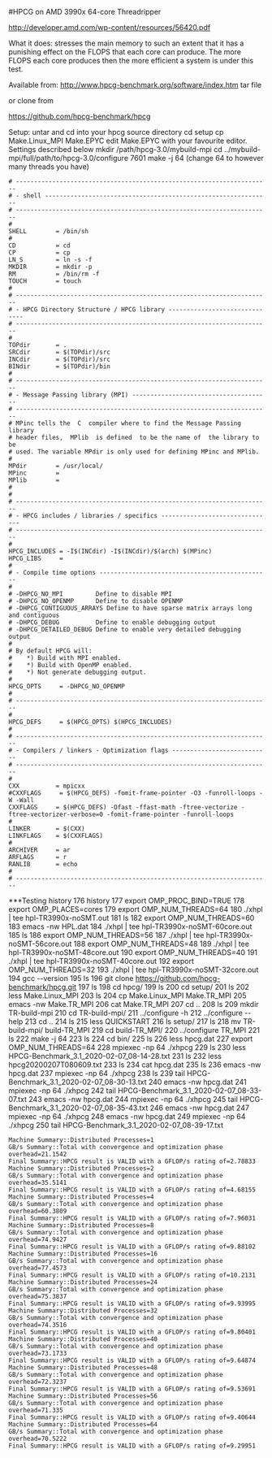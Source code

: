 #HPCG on AMD 3990x 64-core Threadripper

http://developer.amd.com/wp-content/resources/56420.pdf


What it does: stresses the main memory to such an extent that it has a punishing effect on the FLOPS that each core can produce. The more FLOPS each core produces then the more efficient a system is under this test.

Available from: http://www.hpcg-benchmark.org/software/index.htm   tar file

or  clone from

https://github.com/hpcg-benchmark/hpcg


Setup:
untar and cd into your hpcg source directory
cd setup
cp Make.Linux_MPI Make.EPYC
edit Make.EPYC with your favourite editor. Settings described below
mkdir /path/hpcg-3.0/mybuild-mpi
cd ../mybuild-mpi/full/path/to/hpcg-3.0/configure 7601
make -j 64  (change 64 to however many threads you have)

```
# ----------------------------------------------------------------------
# - shell --------------------------------------------------------------
# ----------------------------------------------------------------------
#
SHELL        = /bin/sh
#
CD           = cd
CP           = cp
LN_S         = ln -s -f
MKDIR        = mkdir -p
RM           = /bin/rm -f
TOUCH        = touch
#
# ----------------------------------------------------------------------
# - HPCG Directory Structure / HPCG library ------------------------------
# ----------------------------------------------------------------------
#
TOPdir       = .
SRCdir       = $(TOPdir)/src
INCdir       = $(TOPdir)/src
BINdir       = $(TOPdir)/bin
#
# ----------------------------------------------------------------------
# - Message Passing library (MPI) --------------------------------------
# ----------------------------------------------------------------------
# MPinc tells the  C  compiler where to find the Message Passing library
# header files,  MPlib  is defined  to be the name of  the library to be
# used. The variable MPdir is only used for defining MPinc and MPlib.
#
MPdir        = /usr/local/
MPinc        =
MPlib        =
#
#
# ----------------------------------------------------------------------
# - HPCG includes / libraries / specifics -------------------------------
# ----------------------------------------------------------------------
#
HPCG_INCLUDES = -I$(INCdir) -I$(INCdir)/$(arch) $(MPinc)
HPCG_LIBS     =
#
# - Compile time options -----------------------------------------------
#
# -DHPCG_NO_MPI         Define to disable MPI
# -DHPCG_NO_OPENMP      Define to disable OPENMP
# -DHPCG_CONTIGUOUS_ARRAYS Define to have sparse matrix arrays long and contiguous
# -DHPCG_DEBUG          Define to enable debugging output
# -DHPCG_DETAILED_DEBUG Define to enable very detailed debugging output
#
# By default HPCG will:
#    *) Build with MPI enabled.
#    *) Build with OpenMP enabled.
#    *) Not generate debugging output.
#
HPCG_OPTS     = -DHPCG_NO_OPENMP
#
# ----------------------------------------------------------------------
#
HPCG_DEFS     = $(HPCG_OPTS) $(HPCG_INCLUDES)
#
# ----------------------------------------------------------------------
# - Compilers / linkers - Optimization flags ---------------------------
# ----------------------------------------------------------------------
#
CXX          = mpicxx
#CXXFLAGS     = $(HPCG_DEFS) -fomit-frame-pointer -O3 -funroll-loops -W -Wall
CXXFLAGS     = $(HPCG_DEFS) -Ofast -ffast-math -ftree-vectorize -ftree-vectorizer-verbose=0 -fomit-frame-pointer -funroll-loops
#
LINKER       = $(CXX)
LINKFLAGS    = $(CXXFLAGS)
#
ARCHIVER     = ar
ARFLAGS      = r
RANLIB       = echo
#
# ----------------------------------------------------------------------
```

***Testing history
176  history 
  177  export OMP_PROC_BIND=TRUE
  178  export OMP_PLACES=cores
  179  export OMP_NUM_THREADS=64
  180  ./xhpl | tee hpl-TR3990x-noSMT.out
  181  ls
  182  export OMP_NUM_THREADS=60
  183  emacs -nw HPL.dat
  184  ./xhpl | tee hpl-TR3990x-noSMT-60core.out
  185  ls
  186  export OMP_NUM_THREADS=56
  187  ./xhpl | tee hpl-TR3990x-noSMT-56core.out
  188  export OMP_NUM_THREADS=48
  189  ./xhpl | tee hpl-TR3990x-noSMT-48core.out
  190  export OMP_NUM_THREADS=40
  191  ./xhpl | tee hpl-TR3990x-noSMT-40core.out
  192  export OMP_NUM_THREADS=32
  193  ./xhpl | tee hpl-TR3990x-noSMT-32core.out
  194  gcc --version
  195  ls
  196  git clone https://github.com/hpcg-benchmark/hpcg.git
  197  ls
  198  cd hpcg/
  199  ls
  200  cd setup/
  201  ls
  202  less Make.Linux_MPI 
  203  ls
  204  cp Make.Linux_MPI Make.TR_MPI
  205  emacs -nw Make.TR_MPI 
  206  cat Make.TR_MPI
  207  cd ..
  208  ls
  209  mkdir TR-build-mpi
  210  cd TR-build-mpi/
  211  ../configure -h
  212  ../configure --help
  213  cd ..
  214  ls
  215  less QUICKSTART 
  216  ls setup/
  217  ls
  218  mv TR-build-mpi/ build-TR_MPI
  219  cd build-TR_MPI/
  220  ../configure TR_MPI
  221  ls
  222  make -j 64
  223  ls
  224  cd bin/
  225  ls
  226  less hpcg.dat 
  227  export OMP_NUM_THREADS=64
  228  mpiexec -np 64 ./xhpcg 
  229  ls
  230  less HPCG-Benchmark_3.1_2020-02-07_08-14-28.txt 
  231  ls
  232  less hpcg20200207T080609.txt 
  233  ls
  234  cat hpcg.dat 
  235  ls
  236  emacs -nw hpcg.dat 
  237  mpiexec -np 64 ./xhpcg 
  238  ls
  239  tail HPCG-Benchmark_3.1_2020-02-07_08-30-13.txt 
  240  emacs -nw hpcg.dat 
  241  mpiexec -np 64 ./xhpcg 
  242  tail HPCG-Benchmark_3.1_2020-02-07_08-33-07.txt 
  243  emacs -nw hpcg.dat 
  244  mpiexec -np 64 ./xhpcg 
  245  tail HPCG-Benchmark_3.1_2020-02-07_08-35-43.txt 
  246  emacs -nw hpcg.dat 
  247  mpiexec -np 64 ./xhpcg 
  248  emacs -nw hpcg.dat 
  249  mpiexec -np 64 ./xhpcg 
  250  tail HPCG-Benchmark_3.1_2020-02-07_08-39-17.txt 


```
Machine Summary::Distributed Processes=1
GB/s Summary::Total with convergence and optimization phase overhead=21.1542
Final Summary::HPCG result is VALID with a GFLOP/s rating of=2.78833
Machine Summary::Distributed Processes=2
GB/s Summary::Total with convergence and optimization phase overhead=35.5141
Final Summary::HPCG result is VALID with a GFLOP/s rating of=4.68155
Machine Summary::Distributed Processes=4
GB/s Summary::Total with convergence and optimization phase overhead=60.3809
Final Summary::HPCG result is VALID with a GFLOP/s rating of=7.96031
Machine Summary::Distributed Processes=8
GB/s Summary::Total with convergence and optimization phase overhead=74.9427
Final Summary::HPCG result is VALID with a GFLOP/s rating of=9.88102
Machine Summary::Distributed Processes=16
GB/s Summary::Total with convergence and optimization phase overhead=77.4573
Final Summary::HPCG result is VALID with a GFLOP/s rating of=10.2131
Machine Summary::Distributed Processes=24
GB/s Summary::Total with convergence and optimization phase overhead=75.3837
Final Summary::HPCG result is VALID with a GFLOP/s rating of=9.93995
Machine Summary::Distributed Processes=32
GB/s Summary::Total with convergence and optimization phase overhead=74.3516
Final Summary::HPCG result is VALID with a GFLOP/s rating of=9.80401
Machine Summary::Distributed Processes=40
GB/s Summary::Total with convergence and optimization phase overhead=73.1733
Final Summary::HPCG result is VALID with a GFLOP/s rating of=9.64874
Machine Summary::Distributed Processes=48
GB/s Summary::Total with convergence and optimization phase overhead=72.3237
Final Summary::HPCG result is VALID with a GFLOP/s rating of=9.53691
Machine Summary::Distributed Processes=56
GB/s Summary::Total with convergence and optimization phase overhead=71.335
Final Summary::HPCG result is VALID with a GFLOP/s rating of=9.40644
Machine Summary::Distributed Processes=64
GB/s Summary::Total with convergence and optimization phase overhead=70.5222
Final Summary::HPCG result is VALID with a GFLOP/s rating of=9.29951

```

